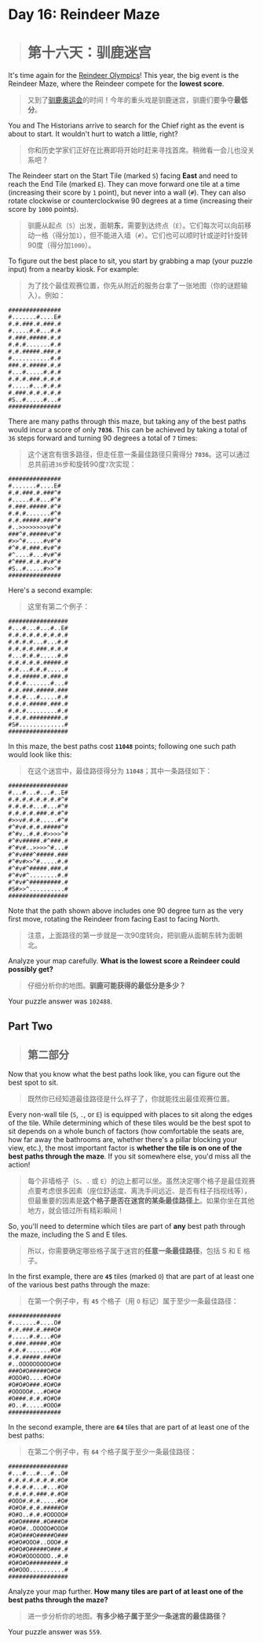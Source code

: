 # Day 16: Reindeer Maze
> # 第十六天：驯鹿迷宫

It's time again for the [Reindeer Olympics](https://adventofcode.com/2015/day/14)! This year, the big event is the Reindeer Maze, where the Reindeer compete for the **lowest score**.
> 又到了[驯鹿奥运会](https://adventofcode.com/2015/day/14)的时间！今年的重头戏是驯鹿迷宫，驯鹿们要争夺**最低分**。

You and The Historians arrive to search for the Chief right as the event is about to start. It wouldn't hurt to watch a little, right?
> 你和历史学家们正好在比赛即将开始时赶来寻找首席。稍微看一会儿也没关系吧？

The Reindeer start on the Start Tile (marked `S`) facing **East** and need to reach the End Tile (marked `E`). They can move forward one tile at a time (increasing their score by `1` point), but never into a wall (`#`). They can also rotate clockwise or counterclockwise 90 degrees at a time (increasing their score by `1000` points).
> 驯鹿从起点（`S`）出发，面朝**东**，需要到达终点（`E`）。它们每次可以向前移动一格（得分加`1`），但不能进入墙（`#`）。它们也可以顺时针或逆时针旋转90度（得分加`1000`）。

To figure out the best place to sit, you start by grabbing a map (your puzzle input) from a nearby kiosk. For example:
> 为了找个最佳观赛位置，你先从附近的服务台拿了一张地图（你的谜题输入）。例如：

```
###############
#.......#....E#
#.#.###.#.###.#
#.....#.#...#.#
#.###.#####.#.#
#.#.#.......#.#
#.#.#####.###.#
#...........#.#
###.#.#####.#.#
#...#.....#.#.#
#.#.#.###.#.#.#
#.....#...#.#.#
#.###.#.#.#.#.#
#S..#.....#...#
###############
```

There are many paths through this maze, but taking any of the best paths would incur a score of only **`7036`**. This can be achieved by taking a total of `36` steps forward and turning 90 degrees a total of `7` times:
> 这个迷宫有很多路径，但走任意一条最佳路径只需得分 **`7036`**。这可以通过总共前进`36`步和旋转90度`7`次实现：

```
###############
#.......#....E#
#.#.###.#.###^#
#.....#.#...#^#
#.###.#####.#^#
#.#.#.......#^#
#.#.#####.###^#
#..>>>>>>>>v#^#
###^#.#####v#^#
#>>^#.....#v#^#
#^#.#.###.#v#^#
#^....#...#v#^#
#^###.#.#.#v#^#
#S..#.....#>>^#
###############
```

Here's a second example:
> 这里有第二个例子：

```
#################
#...#...#...#..E#
#.#.#.#.#.#.#.#.#
#.#.#.#...#...#.#
#.#.#.#.###.#.#.#
#...#.#.#.....#.#
#.#.#.#.#.#####.#
#.#...#.#.#.....#
#.#.#####.#.###.#
#.#.#.......#...#
#.#.###.#####.###
#.#.#...#.....#.#
#.#.#.#####.###.#
#.#.#.........#.#
#.#.#.#########.#
#S#.............#
#################
```

In this maze, the best paths cost **`11048`** points; following one such path would look like this:
> 在这个迷宫中，最佳路径得分为 **`11048`**；其中一条路径如下：

```
#################
#...#...#...#..E#
#.#.#.#.#.#.#.#^#
#.#.#.#...#...#^#
#.#.#.#.###.#.#^#
#>>v#.#.#.....#^#
#^#v#.#.#.#####^#
#^#v..#.#.#>>>>^#
#^#v#####.#^###.#
#^#v#..>>>>^#...#
#^#v###^#####.###
#^#v#>>^#.....#.#
#^#v#^#####.###.#
#^#v#^........#.#
#^#v#^#########.#
#S#>>^..........#
#################
```

Note that the path shown above includes one 90 degree turn as the very first move, rotating the Reindeer from facing East to facing North.
> 注意，上面路径的第一步就是一次90度转向，把驯鹿从面朝东转为面朝北。

Analyze your map carefully. **What is the lowest score a Reindeer could possibly get?**
> 仔细分析你的地图。**驯鹿可能获得的最低分是多少？**

Your puzzle answer was `102488`.

## Part Two
> ## 第二部分

Now that you know what the best paths look like, you can figure out the best spot to sit.
> 既然你已经知道最佳路径是什么样子了，你就能找出最佳观赛位置。

Every non-wall tile (`S`, `.`, or `E`) is equipped with places to sit along the edges of the tile. While determining which of these tiles would be the best spot to sit depends on a whole bunch of factors (how comfortable the seats are, how far away the bathrooms are, whether there's a pillar blocking your view, etc.), the most important factor is **whether the tile is on one of the best paths through the maze**. If you sit somewhere else, you'd miss all the action!
> 每个非墙格子（`S`、`.` 或 `E`）的边上都可以坐。虽然决定哪个格子是最佳观赛点要考虑很多因素（座位舒适度、离洗手间远近、是否有柱子挡视线等），但最重要的因素是**这个格子是否在迷宫的某条最佳路径上**。如果你坐在其他地方，就会错过所有精彩瞬间！

So, you'll need to determine which tiles are part of **any** best path through the maze, including the S and E tiles.
> 所以，你需要确定哪些格子属于迷宫的**任意一条最佳路径**，包括 S 和 E 格子。

In the first example, there are **`45`** tiles (marked `O`) that are part of at least one of the various best paths through the maze:
> 在第一个例子中，有 **`45`** 个格子（用 `O` 标记）属于至少一条最佳路径：

```
###############
#.......#....O#
#.#.###.#.###O#
#.....#.#...#O#
#.###.#####.#O#
#.#.#.......#O#
#.#.#####.###O#
#..OOOOOOOOO#O#
###O#O#####O#O#
#OOO#O....#O#O#
#O#O#O###.#O#O#
#OOOOO#...#O#O#
#O###.#.#.#O#O#
#O..#.....#OOO#
###############
```

In the second example, there are **`64`** tiles that are part of at least one of the best paths:
> 在第二个例子中，有 **`64`** 个格子属于至少一条最佳路径：

```
#################
#...#...#...#..O#
#.#.#.#.#.#.#.#O#
#.#.#.#...#...#O#
#.#.#.#.###.#.#O#
#OOO#.#.#.....#O#
#O#O#.#.#.#####O#
#O#O..#.#.#OOOOO#
#O#O#####.#O###O#
#O#O#..OOOOO#OOO#
#O#O###O#####O###
#O#O#OOO#..OOO#.#
#O#O#O#####O###.#
#O#O#OOOOOOO..#.#
#O#O#O#########.#
#O#OOO..........#
#################
```

Analyze your map further. **How many tiles are part of at least one of the best paths through the maze?**
> 进一步分析你的地图。**有多少格子属于至少一条迷宫的最佳路径？**

Your puzzle answer was `559`.
